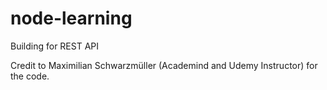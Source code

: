 # node-learning
Building for REST API

Credit to Maximilian Schwarzmüller (Academind and Udemy Instructor) for the code.

